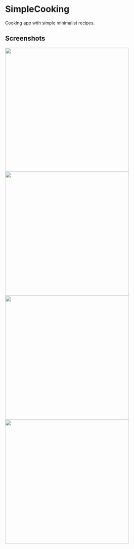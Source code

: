 # SimpleCooking

Cooking app with simple minimalist recipes.

## Screenshots

<img src="https://user-images.githubusercontent.com/70973680/135154110-e8661e1c-fce9-410e-99d7-2060b9261d5d.jpg" width="400"/><a> </a><img src="https://user-images.githubusercontent.com/70973680/135154198-dd24f7ab-3fd0-4d2f-8ebd-66560e5f7854.jpg" width="400"/><a> </a><img src="https://user-images.githubusercontent.com/70973680/135154203-0222f000-2f08-415f-bbf8-798d65b3d06a.jpg" width="400"/><a> </a><img src="https://user-images.githubusercontent.com/70973680/135154210-08521907-a4e5-4f16-917e-1bf92bfba0b1.jpg" width="400"/>
